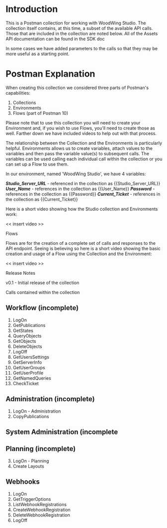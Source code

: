 # Introduction
This is a Postman collection for working with WoodWing Studio. The collection itself contains, at this time, a subset of the available API calls. Those that are included in the collection are noted below. All of the Assets API documentation can be found in the SDK doc

In some cases we have added parameters to the calls so that they may be more useful as a starting point.

# Postman Explanation

When creating this collection we considered three parts of Postman's capabilities:

1. Collections
2. Environments
3. Flows (part of Postman 10)

Please note that to use this collection you will need to create your Environment and, if you wish to use Flows, you'll need to create those as well. Farther down we have included videos to help out with that process.

The relationship between the Collection and the Environments is particularly helpful. Environments allows us to create variables, attach values to the variables and then pass the variable value(s) to subsequent calls. The variables can be used calling each individual call within the collection or you can set up a Flow to use them.

In our environment, named 'WoodWing Studio', we have 4 variables:

***Studio_Server_URL*** - referenced in the collection as {{Studio_Server_URL}}
***User_Name*** - references in the collection as {{User_Name}}
***Password*** - references in the collection as {{Password}}
***Current_Ticket*** - references in the collection as {{Current_Ticket}}

Here is a short video showing how the Studio collection and Environments work:

<< insert video >>

Flows

Flows are for the creation of a complete set of calls and responses to the API endpoint. Seeing is believing so here is a short video showing the basic creation and usage of a Flow using the Collection and the Environment:

<< insert video >>

Release Notes

v0.1 - Initial release of the collection

Calls contained within the collection

## Workflow (incomplete)
 1. LogOn
 2. GetPublications
 3. GetStates
 4. QueryObjects
 5. GetObjects
 6. DeleteObjects
 7. LogOff
 8. GetUsersSettings
 9. GetServerInfo
 10. GetUserGroups
 11. GetUserProfile
 12. GetNamedQueries
 13. CheckTicket

## Administration (incomplete)
 1. LogOn - Administration
 2. CopyPublications

## System Administration (incomplete

## Planning (incomplete)
 3. LogOn - Planning
 4. Create Layouts
 
## Webhooks
 1. LogOn
 2. GetTriggerOptions
 3. ListWebhookRegistrations
 4. CreateWebhookRegistration
 5. DeleteWebhookRegistration
 6. LogOff
